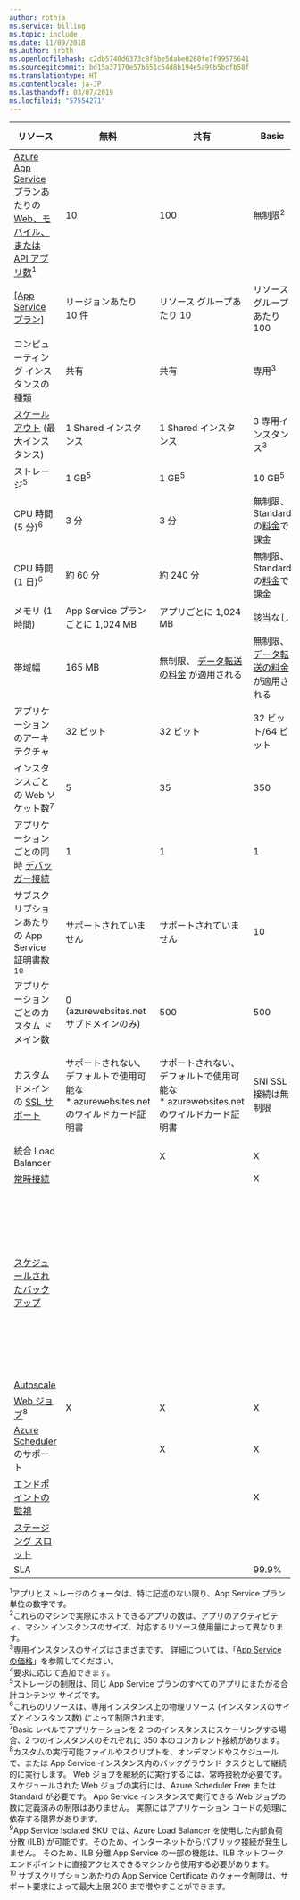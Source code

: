 ```yaml
---
author: rothja
ms.service: billing
ms.topic: include
ms.date: 11/09/2018
ms.author: jroth
ms.openlocfilehash: c2db5740d6373c8f6be5dabe0260fe7f99575641
ms.sourcegitcommit: bd15a37170e57b651c54d8b194e5a99b5bcfb58f
ms.translationtype: HT
ms.contentlocale: ja-JP
ms.lasthandoff: 03/07/2019
ms.locfileid: "57554271"
---
```

| リソース | 無料 | 共有 | Basic | Standard | Premium (v2) | Isolated </th> |
| --- | --- | --- | --- | --- | --- | --- |
| [Azure App Service プラン](../articles/app-service/overview-hosting-plans.md)あたりの [Web、モバイル、または API アプリ数](https://azure.microsoft.com/services/app-service/)<sup>1</sup> |10 |100 |無制限<sup>2</sup> |無制限<sup>2</sup> |無制限<sup>2</sup> |無制限<sup>2</sup>|
| [[App Service プラン]](../articles/app-service/overview-hosting-plans.md) |リージョンあたり 10 件 |リソース グループあたり 10 |リソース グループあたり 100 |リソース グループあたり 100 |リソース グループあたり 100 |リソース グループあたり 100|
| コンピューティング インスタンスの種類 |共有 |共有 |専用<sup>3</sup> |専用<sup>3</sup> |専用<sup>3</sup></p> |専用<sup>3</sup>|
| [スケール アウト](../articles/app-service/web-sites-scale.md) (最大インスタンス) |1 Shared インスタンス |1 Shared インスタンス |3 専用インスタンス<sup>3</sup> |10 専用インスタンス<sup>3</sup> |20 専用インスタンス<sup>3</sup>|100 専用インスタンス<sup>4</sup>|
| ストレージ<sup>5</sup> |1 GB<sup>5</sup> |1 GB<sup>5</sup> |10 GB<sup>5</sup> |50 GB<sup>5</sup> |250 GB<sup>5</sup></p> |1 TB<sup>5</sup>|
| CPU 時間 (5 分)<sup>6</sup> |3 分 |3 分 |無制限、Standard の[料金](https://azure.microsoft.com/pricing/details/app-service/)</a>で課金 |無制限、Standard の[料金](https://azure.microsoft.com/pricing/details/app-service/)</a>で課金 |無制限、Standard の[料金](https://azure.microsoft.com/pricing/details/app-service/)</a>で課金 |無制限、Standard の[料金](https://azure.microsoft.com/pricing/details/app-service/)</a>で課金|
| CPU 時間 (1 日)<sup>6</sup> |約 60 分 |約 240 分 |無制限、Standard の[料金](https://azure.microsoft.com/pricing/details/app-service/)</a>で課金 |無制限、Standard の[料金](https://azure.microsoft.com/pricing/details/app-service/)</a>で課金 |無制限、Standard の[料金](https://azure.microsoft.com/pricing/details/app-service/)</a>で課金 |無制限、Standard の[料金](https://azure.microsoft.com/pricing/details/app-service/)</a>で課金 |
| メモリ (1 時間) |App Service プランごとに 1,024 MB |アプリごとに 1,024 MB |該当なし |該当なし |該当なし |該当なし |
| 帯域幅 |165 MB |無制限、 [データ転送の料金](https://azure.microsoft.com/pricing/details/data-transfers/) が適用される |無制限、 [データ転送の料金](https://azure.microsoft.com/pricing/details/data-transfers/) が適用される |無制限、 [データ転送の料金](https://azure.microsoft.com/pricing/details/data-transfers/) が適用される |無制限、 [データ転送の料金](https://azure.microsoft.com/pricing/details/data-transfers/) が適用される |無制限、 [データ転送の料金](https://azure.microsoft.com/pricing/details/data-transfers/) が適用される |
| アプリケーションのアーキテクチャ |32 ビット |32 ビット |32 ビット/64 ビット |32 ビット/64 ビット |32 ビット/64 ビット |32 ビット/64 ビット |
| インスタンスごとの Web ソケット数<sup>7</sup> |5 |35 |350 |無制限 |無制限 |無制限 |
| アプリケーションごとの同時 [デバッガー接続](../articles/app-service/troubleshoot-dotnet-visual-studio.md) |1 |1 |1 |5 |5 |5 |
| サブスクリプションあたりの App Service 証明書数<sup>10</sup>| サポートされていません | サポートされていません |10 |10 |10 |10 |
| アプリケーションごとのカスタム ドメイン数</a> |0 (azurewebsites.net サブドメインのみ)|500 |500 |500 |500 |500 |
| カスタム ドメインの [SSL サポート](../articles/app-service/app-service-web-tutorial-custom-ssl.md) |サポートされない、デフォルトで使用可能な *.azurewebsites.net のワイルドカード証明書|サポートされない、デフォルトで使用可能な *.azurewebsites.net のワイルドカード証明書|SNI SSL 接続は無制限 |無制限の SNI SSL 接続と 1 件の IP SSL 接続が含まれる |無制限の SNI SSL 接続と 1 件の IP SSL 接続が含まれる | 無制限の SNI SSL 接続と 1 件の IP SSL 接続が含まれる|
| 統合 Load Balancer | |X |X |X |X |X<sup>9</sup> |
| [常時接続](../articles/app-service/web-sites-configure.md) | | |X |X |X |X |
| [スケジュールされたバックアップ](../articles/app-service/manage-backup.md) | | | | 2 時間ごとにスケジュールされたバックアップ。1 日あたり最大 12 回のバックアップ (手動 + スケジュール済み) | 1 時間ごとにスケジュールされたバックアップ。1 日あたり最大 50 回のバックアップ (手動 + スケジュール済み) | 1 時間ごとにスケジュールされたバックアップ。1 日あたり最大 50 回のバックアップ (手動 + スケジュール済み) |
| [Autoscale](../articles/app-service/web-sites-scale.md) | | | |X |X |X |
| [Web ジョブ](../articles/app-service/webjobs-create.md)<sup>8</sup> |X |X |X |X |X |X |
| [Azure Scheduler](https://azure.microsoft.com/services/scheduler/) のサポート | |X |X |X |X |X |
| [エンドポイントの監視](../articles/app-service/web-sites-monitor.md) | | |X |X |X |X |
| [ステージング スロット](../articles/app-service/deploy-staging-slots.md) | | | |5 |20 |20 |
| SLA | |  |99.9% |99.95%|99.95%|99.95%|  

<sup>1</sup>アプリとストレージのクォータは、特に記述のない限り、App Service プラン単位の数字です。  
<sup>2</sup>これらのマシンで実際にホストできるアプリの数は、アプリのアクティビティ、マシン インスタンスのサイズ、対応するリソース使用量によって異なります。  
<sup>3</sup>専用インスタンスのサイズはさまざまです。 詳細については、「[App Service の価格](https://azure.microsoft.com/pricing/details/app-service/)」を参照してください。  
<sup>4</sup>要求に応じて追加できます。  
<sup>5</sup>ストレージの制限は、同じ App Service プランのすべてのアプリにまたがる合計コンテンツ サイズです。  
<sup>6</sup>これらのリソースは、専用インスタンス上の物理リソース (インスタンスのサイズとインスタンス数) によって制限されます。  
<sup>7</sup>Basic レベルでアプリケーションを 2 つのインスタンスにスケーリングする場合、2 つのインスタンスのそれぞれに 350 本のコンカレント接続があります。  
<sup>8</sup>カスタムの実行可能ファイルやスクリプトを、オンデマンドやスケジュールで、または App Service インスタンス内のバックグラウンド タスクとして継続的に実行します。 Web ジョブを継続的に実行するには、常時接続が必要です。 スケジュールされた Web ジョブの実行には、Azure Scheduler Free または Standard が必要です。 App Service インスタンスで実行できる Web ジョブの数に定義済みの制限はありません。 実際にはアプリケーション コードの処理に依存する限界があります。  
<sup>9</sup>App Service Isolated SKU では、Azure Load Balancer を使用した内部負荷分散 (ILB) が可能です。そのため、インターネットからパブリック接続が発生しません。 そのため、ILB 分離 App Service の一部の機能は、ILB ネットワーク エンドポイントに直接アクセスできるマシンから使用する必要があります。  
<sup>10</sup> サブスクリプションあたりの App Service Certificate のクォータ制限は、サポート要求によって最大上限 200 まで増やすことができます。  